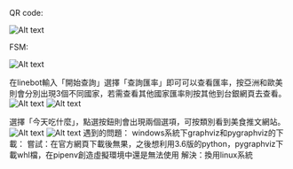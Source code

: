 QR code:



![Alt text](https://github.com/Judyzhuu/Judy-TOC-Project-2021/blob/master/img/958xdllz.png)

FSM:

![Alt text](https://github.com/Judyzhuu/Judy-TOC-Project-2021/blob/master/img/fsm.png)


在linebot輸入「開始查詢」選擇「查詢匯率」即可可以查看匯率，按亞洲和歐美則會分別出現3個不同國家，若需查看其他國家匯率則按其他到台銀網頁去查看。
![Alt text](https://github.com/Judyzhuu/Judy-TOC-Project-2021/blob/master/img/2818510992-4072619591-E24B74DCC74BB5FEBC15D1C71331028B.JPG)
![Alt text](https://github.com/Judyzhuu/Judy-TOC-Project-2021/blob/master/img/2818510992-1061083441-09D0A2D4E042B8DAA376B6DF6FA33BFF.JPG)

選擇「今天吃什麼」，點選按鈕則會出現兩個選項，可按類別看到美食推文網站。
![Alt text](https://github.com/Judyzhuu/Judy-TOC-Project-2021/blob/master/img/0FEC2798DE9BC429738F6CE5C49E1C13.png)
![Alt text](https://github.com/Judyzhuu/Judy-TOC-Project-2021/blob/master/img/E2633EAB9FF39A5430D421A4534B5FDA.png)
遇到的問題：
windows系統下graphviz和pygraphviz的下載：
嘗試：在官方網頁下載後無果，之後想利用3.6版的python，pygraphviz下載whl檔，在pipenv創造虛擬環境中還是無法使用
解決：換用linux系統
